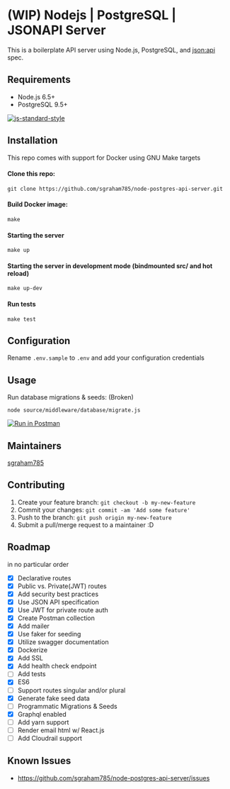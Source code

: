 # (WIP) Nodejs | PostgreSQL | JSONAPI Server

This is a boilerplate API server using Node.js, PostgreSQL, and [json:api](http://jsonapi.org/) spec.  

## Requirements
- Node.js 6.5+
- PostgreSQL 9.5+

[![js-standard-style](https://cdn.rawgit.com/feross/standard/master/badge.svg)](https://github.com/feross/standard)

## Installation

This repo comes with support for Docker using GNU Make targets

#### Clone this repo:

`git clone https://github.com/sgraham785/node-postgres-api-server.git`

#### Build Docker image:

`make`

#### Starting the server

```
make up
``` 

#### Starting the server in development mode (bindmounted src/ and hot reload)

```
make up-dev
``` 

#### Run tests

```
make test
```

## Configuration

Rename `.env.sample` to `.env` and add your configuration credentials

## Usage

Run database migrations & seeds:  (Broken)

`node source/middleware/database/migrate.js `

[![Run in Postman](https://run.pstmn.io/button.svg)](https://app.getpostman.com/run-collection/f8493f5b75ab1b296b22)

## Maintainers

[sgraham785](https://github.com/sgraham785)

## Contributing

1. Create your feature branch: `git checkout -b my-new-feature`
2. Commit your changes: `git commit -am 'Add some feature'`
3. Push to the branch: `git push origin my-new-feature`
4. Submit a pull/merge request to a maintainer :D

## Roadmap
in no particular order

- [x] Declarative routes
- [x] Public vs. Private(JWT) routes
- [x] Add security best practices
- [x] Use JSON API specification
- [x] Use JWT for private route auth
- [x] Create Postman collection
- [x] Add mailer
- [x] Use faker for seeding
- [x] Utilize swagger documentation
- [x] Dockerize
- [x] Add SSL
- [x] Add health check endpoint
- [ ] Add tests
- [x] ES6
- [ ] Support routes singular and/or plural
- [x] Generate fake seed data
- [ ] Programmatic Migrations & Seeds
- [x] Graphql enabled
- [ ] Add yarn support
- [ ] Render email html w/ React.js
- [ ] Add Cloudrail support

## Known Issues
* https://github.com/sgraham785/node-postgres-api-server/issues
